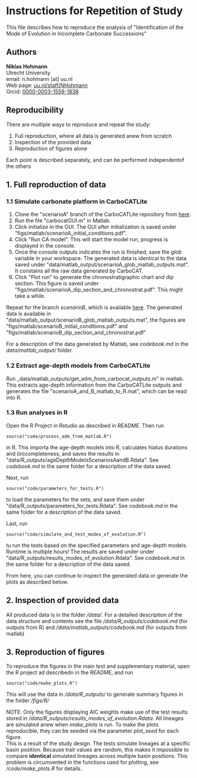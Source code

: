# Instructions for Repetition of Study

This file describes how to reproduce the analysis of "Identification of the Mode of Evolution in Incomplete Carbonate Successions"

## Authors

__Niklas Hohmann__  
Utrecht University  
email: n.hohmann [at] uu.nl  
Web page: [uu.nl/staff/NHohmann](uu.nl/staff/NHohmann)  
Orcid: [0000-0003-1559-1838](https://orcid.org/0000-0003-1559-1838)

## Reproducibility

There are multiple ways to reproduce and repeat the study:

1. Full reproduction, where all data is generated anew from scratch
2. Inspection of the provided data
3. Reproduction of figures alone

Each point is described separately, and can be performed independentof the others

## 1. Full reproduction of data

### 1.1 Simulate carbonate platform in CarboCATLite

1. Clone the "scenarioA" branch of the CarboCATLite repository from [here](https://github.com/MindTheGap-ERC/CarboCATLite/tree/scenarioA).
2. Run the file "carbocatGUI.m" in Matlab.
3. Click initialize in the GUI. The GUI after initialization is saved under "figs/matlab/scenarioA_initial_conditions.pdf".
4. Click "Run CA model". This will start the model run, progress is displayed in the console.
5. Once the console outputs indicates the run is finished, save the _glob_ variable in your workspace. The generated data is identical to the data saved under "data/matlab_output/scenarioA_glob_matlab_outputs.mat". It constains all the raw data generated by CarboCAT.
6. Click "Plot run" to generate the chronostratigraphic chart and dip section. This figure is saved under "figs/matlab/scenarioA_dip_section_and_chronostrat.pdf". This might take a while.

Repeat for the branch _scenarioB_, which is available [here](https://github.com/MindTheGap-ERC/CarboCATLite/tree/scenarioB). The generated data is available in "data/matlab_output/scenarioB_glob_matlab_outputs.mat", the figures are "figs/matlab/scenarioB_initial_conditions.pdf" and "figs/matlab/scenarioB_dip_section_and_chronostrat.pdf"

For a description of the data generated by Matlab, see _codebook.md_ in the _data/matlab_output/_ folder.

### 1.2 Extract age-depth models from CarboCATLite

Run _data/matlab_outputs/get_adm_from_carbocat_outputs.m" in matlab. This extracts age-depth information from the CarboCATLite outputs and generates the file "scenarioA_and_B_matlab_to_R.mat", which can be read into R.

### 1.3 Run analyses in R

Open the R Project in Rstudio as described in _README_. Then run

```{R}
source("code/process_adm_from_matlab.R")
```

in R. This importa the age-depth models into R, calculates hiatus durations and (in)completeness, and saves the results in "data/R_outputs/ageDepthModelsScenariosAandB.Rdata". See _codebook.md_ in the same folder for a description of the data saved.

Next, run

```{R}
source("code/parameters_for_tests.R")
```

to load the parameters for the sets, and save them under "data/R_outputs/parameters_for_tests.Rdata". See _codebook.md_ in the same folder for a description of the data saved.

Last, run

```{R}
source("code/simulate_and_test_modes_of_evolution.R")
```

tu run the tests based on the specified parameters and age-depth models. Runtime is multiple hours! The results are saved under under "data/R_outputs/results_modes_of_evolution.Rdata". See _codebook.md_ in the same folder for a description of the data saved.

From here, you can continue to inspect the generated data or generate the plots as described below.

## 2. Inspection of provided data

All produced data is in the folder _/data/_. For a detailed description of the data structure and contents see the file _/data/R_outputs/codebook.md_ (for outputs from R) and _/data/matlab_outputs/codebook.md_ (for outputs from matlab)

## 3. Reproduction of figures

To reproduce the figures in the main test and supplementary material, open the R project ad describedn in the _README_, and run

```{R}
source("code/make_plots.R")
```

This will use the data in _/data/R_outputs/_ to generate summary figures in the folder _/figs/R/_

NOTE: Only the figures displaying AIC weights make use of the test results stored in _/data/R_outputs/results_modes_of_evolution.Rdata_. All lineages are simulated anew when _make_plots_ is run. To make the plots reproducible, they can be seeded via the parameter _plot_seed_ for each figure.  
This is a result of the study design. The tests simulate lineages at a specific basin position. Because trait values are random, this makes it impossible to compare __identical__ simulated lineages across multiple basin positions. This problem is circumvented in the functions used for plotting, see _/code/make_plots.R_ for details.
